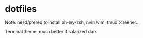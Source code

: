 # dotfiles

Note: need/prereq to install oh-my-zsh, nvim/vim, tmux screener..

Terminal theme: much better if solarized dark
